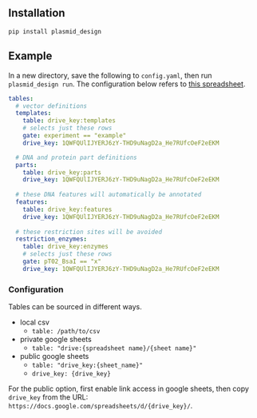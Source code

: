 ## Installation
`pip install plasmid_design`

## Example
In a new directory, save the following to `config.yaml`, then run `plasmid_design run`. The configuration below refers to [this spreadsheet](https://docs.google.com/spreadsheets/d/1QWFQUlIJYERJ6zY-THD9uNagD2a_He7RUfcOeF2eEKM/edit#gid=52604569).

```yaml
tables:
  # vector definitions
  templates: 
    table: drive_key:templates
    # selects just these rows
    gate: experiment == "example"
    drive_key: 1QWFQUlIJYERJ6zY-THD9uNagD2a_He7RUfcOeF2eEKM

  # DNA and protein part definitions
  parts: 
    table: drive_key:parts
    drive_key: 1QWFQUlIJYERJ6zY-THD9uNagD2a_He7RUfcOeF2eEKM
  
  # these DNA features will automatically be annotated
  features: 
    table: drive_key:features
    drive_key: 1QWFQUlIJYERJ6zY-THD9uNagD2a_He7RUfcOeF2eEKM
  
  # these restriction sites will be avoided
  restriction_enzymes: 
    table: drive_key:enzymes
    # selects just these rows
    gate: pT02_BsaI == "x"
    drive_key: 1QWFQUlIJYERJ6zY-THD9uNagD2a_He7RUfcOeF2eEKM
```

### Configuration
Tables can be sourced in different ways.
- local csv
    - `table: /path/to/csv`
- private google sheets
    - `table: "drive:{spreadsheet name}/{sheet name}"`
- public google sheets
    - `table: "drive_key:{sheet_name}"`
    - `drive_key: {drive_key}`

For the public option, first enable link access in google sheets, then copy `drive_key` from the URL: `https://docs.google.com/spreadsheets/d/{drive_key}/`.

